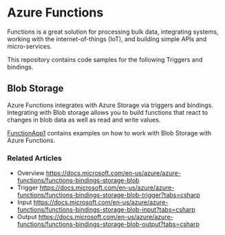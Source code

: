 # Azure Functions
Functions is a great solution for processing bulk data, integrating systems, working with the internet-of-things (IoT), and building simple APIs and micro-services.

This repository contains code samples for the following Triggers and bindings.

## Blob Storage

Azure Functions integrates with Azure Storage via triggers and bindings. Integrating with Blob storage allows you to build functions that react to changes in blob data as well as read and write values.

[FunctionApp1](FunctionApp1) contains examples on how to work with Blob Storage with Azure Functions.

### Related Articles

- Overview https://docs.microsoft.com/en-us/azure/azure-functions/functions-bindings-storage-blob
- Trigger https://docs.microsoft.com/en-us/azure/azure-functions/functions-bindings-storage-blob-trigger?tabs=csharp
- Input https://docs.microsoft.com/en-us/azure/azure-functions/functions-bindings-storage-blob-input?tabs=csharp
- Output https://docs.microsoft.com/en-us/azure/azure-functions/functions-bindings-storage-blob-output?tabs=csharp


